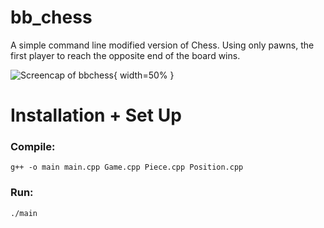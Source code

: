 # bb_chess

A simple command line modified version of Chess. Using only pawns, the first player to reach the opposite end of the board wins. 

![Screencap of bbchess](https://i.imgur.com/FlWBOY3.png){ width=50% }

# Installation + Set Up

### Compile:

	g++ -o main main.cpp Game.cpp Piece.cpp Position.cpp

### Run:

	./main
